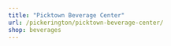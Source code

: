 ```yaml
---
title: "Picktown Beverage Center"
url: /pickerington/picktown-beverage-center/
shop: beverages
---
```

